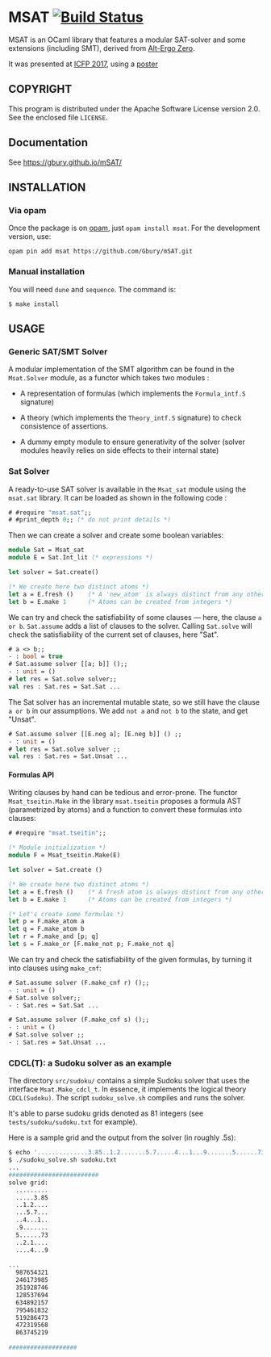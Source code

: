 # MSAT  [![Build Status](https://travis-ci.org/Gbury/mSAT.svg?branch=master)](https://travis-ci.org/Gbury/mSAT)

MSAT is an OCaml library that features a modular SAT-solver and some
extensions (including SMT), derived from [Alt-Ergo Zero](http://cubicle.lri.fr/alt-ergo-zero).

It was presented at [ICFP 2017](https://icfp17.sigplan.org/event/ocaml-2017-papers-msat-an-ocaml-sat-solver),
using a [poster](https://github.com/Gbury/mSAT/blob/master/articles/icfp_2017.pdf)


## COPYRIGHT

This program is distributed under the Apache Software License version
2.0. See the enclosed file `LICENSE`.

## Documentation

See https://gbury.github.io/mSAT/

## INSTALLATION

### Via opam

Once the package is on [opam](http://opam.ocaml.org), just `opam install msat`.
For the development version, use:

```
opam pin add msat https://github.com/Gbury/mSAT.git
```

### Manual installation

You will need `dune` and `sequence`. The command is:

```
$ make install
```

## USAGE

### Generic SAT/SMT Solver

A modular implementation of the SMT algorithm can be found in the `Msat.Solver` module,
as a functor which takes two modules :

  - A representation of formulas (which implements the `Formula_intf.S` signature)

  - A theory (which implements the `Theory_intf.S` signature) to check consistence of assertions.

  - A dummy empty module to ensure generativity of the solver (solver modules heavily relies on
  side effects to their internal state)

### Sat Solver

A ready-to-use SAT solver is available in the `Msat_sat` module
using the `msat.sat` library. It can be loaded
as shown in the following code :

```ocaml
# #require "msat.sat";;
# #print_depth 0;; (* do not print details *)
```

Then we can create a solver and create some boolean variables:

```ocaml
module Sat = Msat_sat
module E = Sat.Int_lit (* expressions *)

let solver = Sat.create()

(* We create here two distinct atoms *)
let a = E.fresh ()    (* A 'new_atom' is always distinct from any other atom *)
let b = E.make 1      (* Atoms can be created from integers *)
```

We can try and check the satisfiability of some clauses — here, the clause `a or b`.
`Sat.assume` adds a list of clauses to the solver. Calling `Sat.solve`
will check the satisfiability of the current set of clauses, here "Sat".

```ocaml
# a <> b;;
- : bool = true
# Sat.assume solver [[a; b]] ();;
- : unit = ()
# let res = Sat.solve solver;;
val res : Sat.res = Sat.Sat ...
```

The Sat solver has an incremental mutable state, so we still have
the clause `a or b` in our assumptions.
We add `not a` and `not b` to the state, and get "Unsat".

```ocaml
# Sat.assume solver [[E.neg a]; [E.neg b]] () ;;
- : unit = ()
# let res = Sat.solve solver ;;
val res : Sat.res = Sat.Unsat ...
```

#### Formulas API

Writing clauses by hand can be tedious and error-prone.
The functor `Msat_tseitin.Make` in the library `msat.tseitin`
proposes a formula AST (parametrized by
atoms) and a function to convert these formulas into clauses:

```ocaml
# #require "msat.tseitin";;
```

```ocaml
(* Module initialization *)
module F = Msat_tseitin.Make(E)

let solver = Sat.create ()

(* We create here two distinct atoms *)
let a = E.fresh ()    (* A fresh atom is always distinct from any other atom *)
let b = E.make 1      (* Atoms can be created from integers *)

(* Let's create some formulas *)
let p = F.make_atom a
let q = F.make_atom b
let r = F.make_and [p; q]
let s = F.make_or [F.make_not p; F.make_not q]
```

We can try and check the satisfiability of the given formulas, by turning
it into clauses using `make_cnf`:

```ocaml
# Sat.assume solver (F.make_cnf r) ();;
- : unit = ()
# Sat.solve solver;;
- : Sat.res = Sat.Sat ...
```

```ocaml
# Sat.assume solver (F.make_cnf s) ();;
- : unit = ()
# Sat.solve solver ;;
- : Sat.res = Sat.Unsat ...
```

### CDCL(T): a Sudoku solver as an example

The directory `src/sudoku/` contains a simple Sudoku solver that
uses the interface `Msat.Make_cdcl_t`.
In essence, it implements the logical theory `CDCL(Sudoku)`.
The script `sudoku_solve.sh` compiles and runs the solver.

It's able to parse sudoku grids denoted as 81 integers
(see `tests/sudoku/sudoku.txt` for example).

Here is a sample grid and the output from the solver (in roughly .5s):

```sh
$ echo '..............3.85..1.2.......5.7.....4...1...9.......5......73..2.1........4...9' > sudoku.txt
$ ./sudoku_solve.sh sudoku.txt
...
#########################
solve grid:
  .........
  .....3.85
  ..1.2....
  ...5.7...
  ..4...1..
  .9.......
  5......73
  ..2.1....
  ....4...9
  
...
  987654321
  246173985
  351928746
  128537694
  634892157
  795461832
  519286473
  472319568
  863745219
  
###################
```
